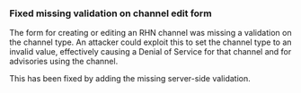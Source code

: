 ### Fixed missing validation on channel edit form

The form for creating or editing an RHN channel was missing a
validation on the channel type.  An attacker could exploit this to set
the channel type to an invalid value, effectively causing a Denial of
Service for that channel and for advisories using the channel.

This has been fixed by adding the missing server-side validation.
